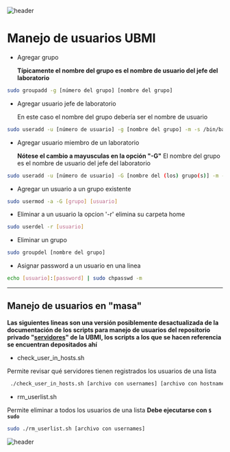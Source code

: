 
![header](/Tutoriales-IFC/assets/header.png)





















































# Manejo de usuarios UBMI

- Agregar grupo

    **Típicamente el nombre del grupo es el nombre de usuario del jefe del laboratorio**
```bash
sudo groupadd -g [número del grupo] [nombre del grupo]
```
- Agregar usuario jefe de laboratorio 

    En este caso el nombre del grupo debería ser el nombre de usuario
```bash
sudo useradd -u [número de usuario] -g [nombre del grupo] -m -s /bin/bash -c '[nombre humano],,[correo del usuario],' [nombre del usuario]
```
- Agregar usuario miembro de un laboratorio

    **Nótese el cambio a mayusculas en la opción "-G"**
    El nombre del grupo es el nombre de usuario del jefe del laboratorio
```bash
sudo useradd -u [número de usuario] -G [nombre del (los) grupo(s)] -m -s /bin/bash -c '[nombre humano],,[correo del usuario],' [nombre del usuario]
```
- Agregar un usuario a un grupo existente
```bash
sudo usermod -a -G [grupo] [usuario]
```
- Eliminar a un usuario
    la opcion '-r' elimina su carpeta home
```bash
sudo userdel -r [usuario]
```
- Eliminar un grupo
```bash
sudo groupdel [nombre del grupo] 
```

- Asignar password a un usuario en una linea
```bash
echo [usuario]:[password] | sudo chpasswd -m
```

___

## Manejo de usuarios en "masa"
__Las siguientes lineas son una versión posiblemente desactualizada de la documentación de los scripts para manejo de usuarios del repositorio privado "[servidores](https://github.com/UBMI-IFC/servidores/tree/main/scripts/manejo_usuarios)" de la UBMI, los scripts a los que se hacen referencia se encuentran depositados ahí__

- check_user_in_hosts.sh

Permite revisar qué servidores tienen registrados los usuarios de una lista

```bash
 ./check_user_in_hosts.sh [archivo con usernames] [archivo con hostnames/IPs/usuario@IPs]
```
- rm_userlist.sh

Permite eliminar a todos los usuarios de una lista __Debe ejecutarse con `$ sudo`__

```bash
sudo ./rm_userlist.sh [archivo con usernames] 
```







































![header](/Tutoriales-IFC/assets/header.png)

